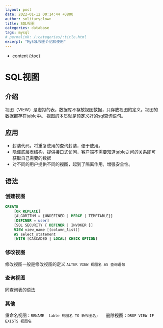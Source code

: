 ```yaml
---
layout: post
date: 2022-01-12 00:14:44 +0800
author: solitaryclown
title: SQL视图
categories: database
tags: mysql
# permalink: /:categories/:title.html
excerpt: "MySQL视图介绍和使用"
---
```

* content
{:toc}


# SQL视图
## 介绍
视图（VIEW）是虚拟的表，数据库不存放视图数据，只存放视图的定义，视图的数据都存在table中。
视图的本质就是预定义好的sql查询语句。
## 应用
+ 封装代码，将重复使用的查询封装，便于使用。
+ 隐藏底层表结构，提供接口式访问，客户端不需要知道table之间的关系即可获取自己需要的数据
+ 对不同的用户提供不同的视图，起到了隔离作用，增强安全性。

## 语法
### 创建视图

```sql
CREATE
    [OR REPLACE]
    [ALGORITHM = {UNDEFINED | MERGE | TEMPTABLE}]
    [DEFINER = user]
    [SQL SECURITY { DEFINER | INVOKER }]
    VIEW view_name [(column_list)]
    AS select_statement
    [WITH [CASCADED | LOCAL] CHECK OPTION]
```
### 修改视图
修改视图一般是修改视图的定义
`ALTER VIEW	视图名 AS 查询语句`

### 查询视图
同查询表的语法

### 其他
重命名视图：`RENAME  table 视图名 TO 新视图名;	`
删除视图：`DROP VIEW IF EXISTS 视图名`
